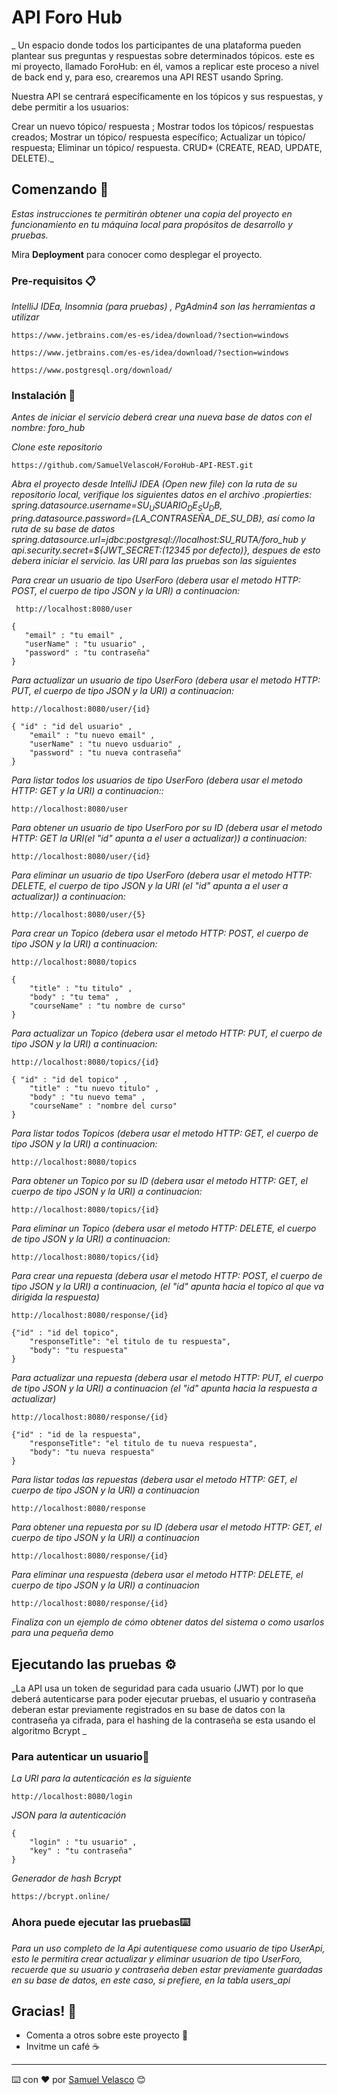 # API Foro Hub

_ Un espacio donde todos los participantes de una plataforma pueden plantear sus preguntas y respuestas sobre determinados tópicos. este es mi proyecto, llamado ForoHub: en él, vamos a replicar este proceso a nivel de back end y, para eso, crearemos una API REST usando Spring.

Nuestra API se centrará específicamente en los tópicos y sus respuestas, y debe permitir a los usuarios:

Crear un nuevo tópico/ respuesta ;
Mostrar todos los tópicos/ respuestas creados;
Mostrar un tópico/ respuesta específico;
Actualizar un tópico/ respuesta;
Eliminar un tópico/ respuesta.
 CRUD* (CREATE, READ, UPDATE, DELETE)._

## Comenzando 🚀

_Estas instrucciones te permitirán obtener una copia del proyecto en funcionamiento en tu máquina local para propósitos de desarrollo y pruebas._

Mira **Deployment** para conocer como desplegar el proyecto.


### Pre-requisitos 📋

_IntelliJ IDEa, Insomnia (para pruebas) , PgAdmin4 son las herramientas a utilizar_

```
https://www.jetbrains.com/es-es/idea/download/?section=windows
```
```
https://www.jetbrains.com/es-es/idea/download/?section=windows
```
```
https://www.postgresql.org/download/
```

### Instalación 🔧

_Antes de iniciar el servicio deberá crear una nueva base de datos con el nombre: foro_hub_

_Clone este repositorio_

```
https://github.com/SamuelVelascoH/ForoHub-API-REST.git
```

_Abra el proyecto desde IntelliJ IDEA (Open new file) con la ruta de su repositorio local, verifique los siguientes datos en el archivo .propierties: spring.datasource.username=${SU_USUARIO_DE_SU_DB}, pring.datasource.password=${LA_CONTRASEÑA_DE_SU_DB}, así como la ruta de su base de datos spring.datasource.url=jdbc:postgresql://localhost:SU_RUTA/foro_hub y api.security.secret=${JWT_SECRET:(12345 por defecto)}, despues de esto debera iniciar el servicio.
las URI para las pruebas son las siguientes_

_Para crear un usuario de tipo UserForo (debera usar el metodo HTTP: POST, el cuerpo de tipo JSON y la URI) a continuacion:_
```
 http://localhost:8080/user
```
 ```
{
    "email" : "tu email" ,
	"userName" : "tu usuario" ,
	"password" : "tu contraseña"
}
```
_Para actualizar un usuario de tipo UserForo (debera usar el metodo HTTP: PUT, el cuerpo de tipo JSON y la URI) a continuacion:_
```
http://localhost:8080/user/{id}
```
```
{ "id" : "id del usuario" ,
	"email" : "tu nuevo email" ,
	"userName" : "tu nuevo usduario" ,
	"password" : "tu nueva contraseña"
}
```
_Para listar todos los usuarios de tipo UserForo (debera usar el metodo HTTP: GET y la URI) a continuacion::_
```
http://localhost:8080/user
```
_Para obtener un usuario de tipo UserForo por su ID (debera usar el metodo HTTP: GET la URI(el "id" apunta a el user a actualizar)) a continuacion:_
```
http://localhost:8080/user/{id}
```
_Para eliminar un usuario de tipo UserForo (debera usar el metodo HTTP: DELETE, el cuerpo de tipo JSON y la URI (el "id" apunta a el user a actualizar)) a continuacion:_
```
http://localhost:8080/user/{5}
```
_Para crear un Topico (debera usar el metodo HTTP: POST, el cuerpo de tipo JSON y la URI) a continuacion:_
```
http://localhost:8080/topics
```
```
{
	"title" : "tu titulo" ,
	"body" : "tu tema" ,
	"courseName" : "tu nombre de curso"
}
```
_Para actualizar un Topico (debera usar el metodo HTTP: PUT, el cuerpo de tipo JSON y la URI) a continuacion:_
```
http://localhost:8080/topics/{id}
```
```
{ "id" : "id del topico" , 
	"title" : "tu nuevo titulo" ,
	"body" : "tu nuevo tema" ,
	"courseName" : "nombre del curso"
}
```
_Para listar todos Topicos (debera usar el metodo HTTP: GET, el cuerpo de tipo JSON y la URI) a continuacion:_
```
http://localhost:8080/topics
```
_Para obtener un Topico por su ID (debera usar el metodo HTTP: GET, el cuerpo de tipo JSON y la URI) a continuacion:_
```
http://localhost:8080/topics/{id}
```
_Para eliminar un Topico (debera usar el metodo HTTP: DELETE, el cuerpo de tipo JSON y la URI) a continuacion:_
```
http://localhost:8080/topics/{id}
```
_Para crear una repuesta (debera usar el metodo HTTP: POST, el cuerpo de tipo JSON y la URI) a continuacion, (el "id" apunta hacia el topico al que va dirigida la respuesta)_
```
http://localhost:8080/response/{id}
```
```
{"id" : "id del topico",
    "responseTitle": "el titulo de tu respuesta",
    "body": "tu respuesta"
}
```
_Para actualizar una repuesta (debera usar el metodo HTTP: PUT, el cuerpo de tipo JSON y la URI) a continuacion (el "id" apunta hacia la respuesta a actualizar)_
```
http://localhost:8080/response/{id}
```
```
{"id" : "id de la respuesta",
    "responseTitle": "el titulo de tu nueva respuesta",
    "body": "tu nueva respuesta"
}
```
_Para listar todas las repuestas (debera usar el metodo HTTP: GET, el cuerpo de tipo JSON y la URI) a continuacion_
```
http://localhost:8080/response
```
_Para obtener una repuesta por su ID (debera usar el metodo HTTP: GET, el cuerpo de tipo JSON y la URI) a continuacion_
```
http://localhost:8080/response/{id}
```
_Para eliminar una respuesta (debera usar el metodo HTTP: DELETE, el cuerpo de tipo JSON y la URI) a continuacion_
```
http://localhost:8080/response/{id}
```

_Finaliza con un ejemplo de cómo obtener datos del sistema o como usarlos para una pequeña demo_

## Ejecutando las pruebas ⚙️

_La API usa un token de seguridad para cada usuario (JWT) por lo que deberá autenticarse para poder ejecutar pruebas, el usuario y contraseña deberan estar previamente registrados en su base de datos con la contraseña ya cifrada, para el hashing de la contraseña se esta usando el algoritmo Bcrypt _

### Para autenticar un usuario🔩

_La URI para la autenticación es la siguiente_

```
http://localhost:8080/login
```
_JSON para la autenticación_

```
{
	"login" : "tu usuario" ,
	"key" : "tu contraseña"
}
```
_Generador de hash Bcrypt_

```
https://bcrypt.online/
```


### Ahora puede ejecutar las pruebas⌨️

_Para un uso completo de la Api autentiquese como usuario de tipo UserApi, esto le permitira crear actualizar y eliminar usuarion de tipo UserForo, recuerde que su usuario y contraseña deben estar previamente guardadas en su base de datos, en este caso, si prefiere, en la tabla users_api_

## Gracias! 🎁

* Comenta a otros sobre este proyecto 📢
* Invitme un café ☕  
---
⌨️ con ❤️ por [Samuel Velasco](https://github.com/SamuelVelascoH) 😊
